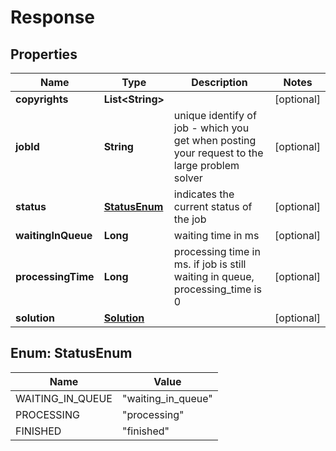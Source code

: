 
# Response

## Properties
Name | Type | Description | Notes
------------ | ------------- | ------------- | -------------
**copyrights** | **List&lt;String&gt;** |  |  [optional]
**jobId** | **String** | unique identify of job - which you get when posting your request to the large problem solver |  [optional]
**status** | [**StatusEnum**](#StatusEnum) | indicates the current status of the job |  [optional]
**waitingInQueue** | **Long** | waiting time in ms |  [optional]
**processingTime** | **Long** | processing time in ms. if job is still waiting in queue, processing_time is 0 |  [optional]
**solution** | [**Solution**](Solution.md) |  |  [optional]


<a name="StatusEnum"></a>
## Enum: StatusEnum
Name | Value
---- | -----
WAITING_IN_QUEUE | &quot;waiting_in_queue&quot;
PROCESSING | &quot;processing&quot;
FINISHED | &quot;finished&quot;



